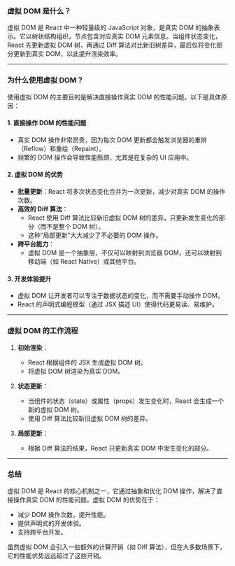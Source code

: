 

### **虚拟 DOM 是什么？**
虚拟 DOM 是 React 中一种轻量级的 JavaScript 对象，是真实 DOM 的抽象表示。它以树状结构组织，节点包含对应真实 DOM 元素信息。当组件状态变化，React 先更新虚拟 DOM 树，再通过 Diff 算法对比新旧树差异，最后仅将变化部分更新到真实 DOM，以此提升渲染效率。 


---

### **为什么使用虚拟 DOM？**
使用虚拟 DOM 的主要目的是解决直接操作真实 DOM 的性能问题。以下是具体原因：

#### 1. **直接操作 DOM 的性能问题**
   - 真实 DOM 操作非常昂贵，因为每次 DOM 更新都会触发浏览器的重排（Reflow）和重绘（Repaint）。
   - 频繁的 DOM 操作会导致性能瓶颈，尤其是在复杂的 UI 应用中。

#### 2. **虚拟 DOM 的优势**
   - **批量更新**：React 将多次状态变化合并为一次更新，减少对真实 DOM 的操作次数。
   - **高效的 Diff 算法**：
     - React 使用 Diff 算法比较新旧虚拟 DOM 树的差异，只更新发生变化的部分（而不是整个 DOM 树）。
     - 这种“局部更新”大大减少了不必要的 DOM 操作。
   - **跨平台能力**：
     - 虚拟 DOM 是一个抽象层，不仅可以映射到浏览器 DOM，还可以映射到移动端（如 React Native）或其他平台。

#### 3. **开发体验提升**
   - 虚拟 DOM 让开发者可以专注于数据状态的变化，而不需要手动操作 DOM。
   - React 的声明式编程模型（通过 JSX 描述 UI）使得代码更易读、易维护。

---

### **虚拟 DOM 的工作流程**
1. **初始渲染**：
   - React 根据组件的 JSX 生成虚拟 DOM 树。
   - 将虚拟 DOM 树渲染为真实 DOM。

2. **状态更新**：
   - 当组件的状态（state）或属性（props）发生变化时，React 会生成一个新的虚拟 DOM 树。
   - 使用 Diff 算法比较新旧虚拟 DOM 树的差异。

3. **局部更新**：
   - 根据 Diff 算法的结果，React 只更新真实 DOM 中发生变化的部分。

---

### **总结**
虚拟 DOM 是 React 的核心机制之一，它通过抽象和优化 DOM 操作，解决了直接操作真实 DOM 的性能问题。虚拟 DOM 的优势在于：
- 减少 DOM 操作次数，提升性能。
- 提供声明式的开发体验。
- 支持跨平台开发。

虽然虚拟 DOM 会引入一些额外的计算开销（如 Diff 算法），但在大多数场景下，它的性能优势远远超过了这些开销。